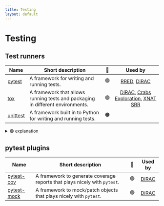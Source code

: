 ```yaml
---
title: Testing
layout: default
---
```


# Testing

## Test runners

| Name                                                                          | Short description                                                              | 🚦  |                                                                                               Used by                                                                                               |
| ----------------------------------------------------------------------------- | ------------------------------------------------------------------------------ | --- | :-------------------------------------------------------------------------------------------------------------------------------------------------------------------------------------------------: |
| [pytest](https://docs.pytest.org/en/stable/contents.html)                     | A framework for writing and running tests.                                     | 🟢  |                                                [RRED](https://github.com/UCL-ARC/rred-reports), [DiRAC](https://github.com/UCL-ARC/dirac-swift-api)                                                 |
| [tox](https://tox.wiki/en/latest/index.html)                                  | A framework that allows running tests and packaging in different environments. | 🟢  | [DiRAC](https://github.com/UCL-ARC/dirac-swift-api), [Crabs Exploration](https://github.com/SainsburyWellcomeCentre/crabs-exploration), [XNAT SRR](https://github.com/UCL-MIRSG/UCLH-MPBE-SRR-XNAT) |
| [unittest](https://docs.python.org/dev/library/unittest.html#module-unittest) | A framework built in to Python for writing and running tests.                  | 🟠  |                                                                                                                                                                                                     |

<details>
<summary>🟢 explanation</summary>
We recommend `pytest` over `unittest` because `pytest` tends to encourage a cleaner style, there are also extensive plugins and it's in widespread use.
</details>

## pytest plugins

| Name                                                                   | Short description                                                         | 🚦  |                       Used by                       |
| ---------------------------------------------------------------------- | ------------------------------------------------------------------------- | --- | :-------------------------------------------------: |
| [pytest-cov](https://pytest-cov.readthedocs.io/en/latest/index.html)   | A framework to generate coverage reports that plays nicely with `pytest`. | 🟢  | [DiRAC](https://github.com/UCL-ARC/dirac-swift-api) |
| [pytest-mock](https://pytest-mock.readthedocs.io/en/latest/index.html) | A framework to mock/patch objects that plays nicely with `pytest`.        | 🟢  | [DiRAC](https://github.com/UCL-ARC/dirac-swift-api) |
